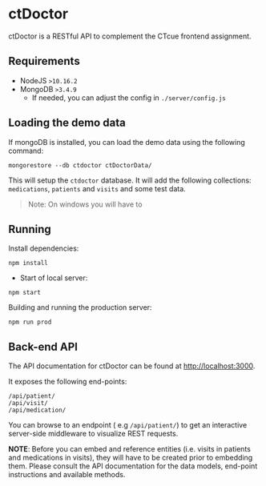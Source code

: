 ctDoctor
========

ctDoctor is a RESTful API to complement the CTcue frontend assignment.

## Requirements

- NodeJS `>10.16.2`
- MongoDB `>3.4.9`
    - If needed, you can adjust the config in `./server/config.js`

## Loading the demo data

If mongoDB is installed, you can load the demo data using the following command:

```
mongorestore --db ctdoctor ctDoctorData/
```

This will setup the `ctdoctor` database. It will add the following collections: `medications`, `patients` and `visits` and some test data.

> Note: On windows you will have to

## Running

Install dependencies:

```
npm install
```

* Start of local server:

```
npm start
```

Building and running the production server:

```
npm run prod
```


## Back-end API

The API documentation for ctDoctor can be found at [http://localhost:3000](http://localhost:3000).

It exposes the following end-points:

```
/api/patient/
/api/visit/
/api/medication/
```

You can browse to an endpoint ( e.g `/api/patient/`) to get an interactive server-side middleware to visualize REST requests.

**NOTE**: Before you can embed and reference entities (i.e. visits in patients and medications in visits), they will have to be created prior to embedding them. Please consult the API documentation for the data models, end-point instructions and available methods.
